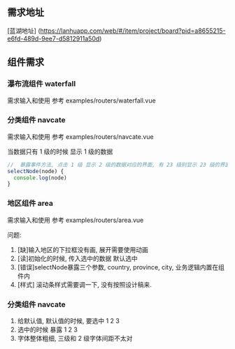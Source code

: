 ## 需求地址

[蓝湖地址] (https://lanhuapp.com/web/#/item/project/board?pid=a8655215-e6fd-489d-9ee7-d5812911a50d)

## 组件需求 

### 瀑布流组件 waterfall

需求输入和使用 参考 examples/routers/waterfall.vue

### 分类组件  navcate

需求输入和使用 参考 examples/routers/navcate.vue

当数据只有 1 级的时候 显示 1 级的数据

```javascript
//  暴露事件方法, 点击 1 级 显示 2 级的数据对应的界面, 有 23 级别显示 23 级的界面
selectNode(node) {
  console.log(node)
}
```

### 地区组件 area

需求输入和使用 参考 examples/routers/area.vue

问题: 
1. [缺]输入地区的下拉框没有画, 展开需要使用动画 
2. [读]初始化的时候, 传入选中的数据 默认选中
3. [错误]selectNode暴露三个参数, country, province, city, 业务逻辑内置在组件内
4. [样式] 滚动条样式需要调一下, 没有按照设计稿来.


### 分类组件 navcate

1. 给默认值, 默认值的时候, 要选中 1 2 3
2. 选中的时候 暴露 1 2 3
3. 字体整体粗细, 三级和 2 级字体间距不太对